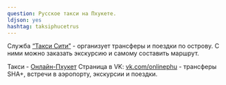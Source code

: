 ```yaml
---
question: Русское такси на Пхукете.
ldjson: yes
hashtag: taksiphucetrus
---
```



Служба [“Такси Сити”](https://rus-taxi-phuket.ru/) - организует трансферы и поездки по острову. С ними можно заказать экскурсию и самому составить маршрут.

Такси - [Онлайн-Пхукет](https://online-phuket.ru/) Страница в VK: [vk.com/onlinephu](https://vk.com/onlinephu) - трансферы SHA+, встречи в аэропорту, экскурсии и поездки.

